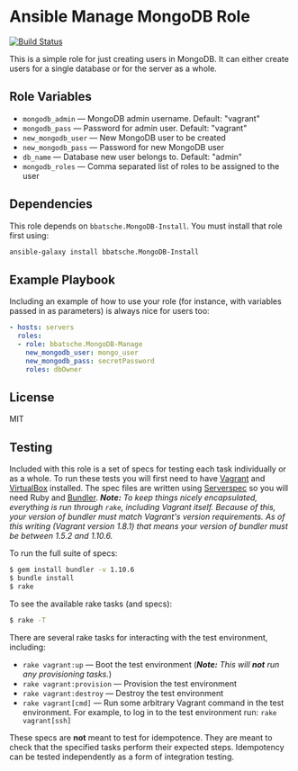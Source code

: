 Ansible Manage MongoDB Role
===========================

[![Build Status](https://travis-ci.org/bbatsche/Ansible-MongoDB-Manage-Role.svg?branch=master)](https://travis-ci.org/bbatsche/Ansible-MongoDB-Manage-Role)

This is a simple role for just creating users in MongoDB. It can either create users for a single database or for the server as a whole.

Role Variables
--------------

- `mongodb_admin` &mdash; MongoDB admin username. Default: "vagrant"
- `mongodb_pass` &mdash; Password for admin user. Default: "vagrant"
- `new_mongodb_user` &mdash; New MongoDB user to be created
- `new_mongodb_pass` &mdash; Password for new MongoDB user
- `db_name` &mdash; Database new user belongs to. Default: "admin"
- `mongodb_roles` &mdash; Comma separated list of roles to be assigned to the user

Dependencies
------------

This role depends on `bbatsche.MongoDB-Install`. You must install that role first using:

```bash
ansible-galaxy install bbatsche.MongoDB-Install
```

Example Playbook
----------------

Including an example of how to use your role (for instance, with variables passed in as parameters) is always nice for users too:

```yml
- hosts: servers
  roles:
  - role: bbatsche.MongoDB-Manage
    new_mongodb_user: mongo_user
    new_mongodb_pass: secretPassword
    roles: dbOwner
```

License
-------

MIT

Testing
-------

Included with this role is a set of specs for testing each task individually or as a whole. To run these tests you will first need to have [Vagrant](https://www.vagrantup.com/) and [VirtualBox](https://www.virtualbox.org/) installed. The spec files are written using [Serverspec](http://serverspec.org/) so you will need Ruby and [Bundler](http://bundler.io/). _**Note:** To keep things nicely encapsulated, everything is run through `rake`, including Vagrant itself. Because of this, your version of bundler must match Vagrant's version requirements. As of this writing (Vagrant version 1.8.1) that means your version of bundler must be between 1.5.2 and 1.10.6._

To run the full suite of specs:

```bash
$ gem install bundler -v 1.10.6
$ bundle install
$ rake
```

To see the available rake tasks (and specs):

```bash
$ rake -T
```

There are several rake tasks for interacting with the test environment, including:

- `rake vagrant:up` &mdash; Boot the test environment (_**Note:** This will **not** run any provisioning tasks._)
- `rake vagrant:provision` &mdash; Provision the test environment
- `rake vagrant:destroy` &mdash; Destroy the test environment
- `rake vagrant[cmd]` &mdash; Run some arbitrary Vagrant command in the test environment. For example, to log in to the test environment run: `rake vagrant[ssh]`

These specs are **not** meant to test for idempotence. They are meant to check that the specified tasks perform their expected steps. Idempotency can be tested independently as a form of integration testing.
